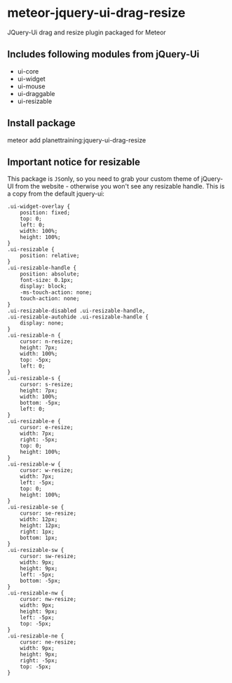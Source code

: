# meteor-jquery-ui-drag-resize
JQuery-Ui drag and resize plugin packaged for Meteor

## Includes following modules from jQuery-Ui
* ui-core
* ui-widget
* ui-mouse
* ui-draggable
* ui-resizable

## Install package
meteor add planettraining:jquery-ui-drag-resize

## Important notice for resizable
This package is ```JS```only, so you need to grab your custom theme of jQuery-UI from the website - otherwise you won't see any resizable handle. This is a copy from the default jquery-ui:
```
.ui-widget-overlay {
	position: fixed;
	top: 0;
	left: 0;
	width: 100%;
	height: 100%;
}
.ui-resizable {
	position: relative;
}
.ui-resizable-handle {
	position: absolute;
	font-size: 0.1px;
	display: block;
	-ms-touch-action: none;
	touch-action: none;
}
.ui-resizable-disabled .ui-resizable-handle,
.ui-resizable-autohide .ui-resizable-handle {
	display: none;
}
.ui-resizable-n {
	cursor: n-resize;
	height: 7px;
	width: 100%;
	top: -5px;
	left: 0;
}
.ui-resizable-s {
	cursor: s-resize;
	height: 7px;
	width: 100%;
	bottom: -5px;
	left: 0;
}
.ui-resizable-e {
	cursor: e-resize;
	width: 7px;
	right: -5px;
	top: 0;
	height: 100%;
}
.ui-resizable-w {
	cursor: w-resize;
	width: 7px;
	left: -5px;
	top: 0;
	height: 100%;
}
.ui-resizable-se {
	cursor: se-resize;
	width: 12px;
	height: 12px;
	right: 1px;
	bottom: 1px;
}
.ui-resizable-sw {
	cursor: sw-resize;
	width: 9px;
	height: 9px;
	left: -5px;
	bottom: -5px;
}
.ui-resizable-nw {
	cursor: nw-resize;
	width: 9px;
	height: 9px;
	left: -5px;
	top: -5px;
}
.ui-resizable-ne {
	cursor: ne-resize;
	width: 9px;
	height: 9px;
	right: -5px;
	top: -5px;
}
```
